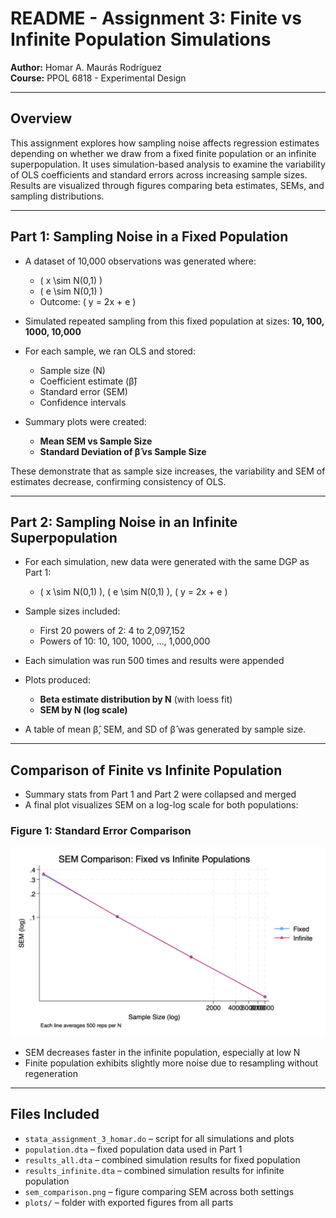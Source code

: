 # README - Assignment 3: Finite vs Infinite Population Simulations

**Author:** Homar A. Maurás Rodríguez  
**Course:** PPOL 6818 - Experimental Design  

---

## Overview
This assignment explores how sampling noise affects regression estimates depending on whether we draw from a fixed finite population or an infinite superpopulation. It uses simulation-based analysis to examine the variability of OLS coefficients and standard errors across increasing sample sizes. Results are visualized through figures comparing beta estimates, SEMs, and sampling distributions.

---

## Part 1: Sampling Noise in a Fixed Population
- A dataset of 10,000 observations was generated where:
  - \( x \sim N(0,1) \)
  - \( e \sim N(0,1) \)
  - Outcome: \( y = 2x + e \)

- Simulated repeated sampling from this fixed population at sizes: **10, 100, 1000, 10,000**
- For each sample, we ran OLS and stored:
  - Sample size (N)
  - Coefficient estimate (β̂)
  - Standard error (SEM)
  - Confidence intervals

- Summary plots were created:
  - **Mean SEM vs Sample Size**
  - **Standard Deviation of β̂ vs Sample Size**

These demonstrate that as sample size increases, the variability and SEM of estimates decrease, confirming consistency of OLS.

---

## Part 2: Sampling Noise in an Infinite Superpopulation
- For each simulation, new data were generated with the same DGP as Part 1:
  - \( x \sim N(0,1) \), \( e \sim N(0,1) \), \( y = 2x + e \)
- Sample sizes included:
  - First 20 powers of 2: 4 to 2,097,152
  - Powers of 10: 10, 100, 1000, ..., 1,000,000

- Each simulation was run 500 times and results were appended
- Plots produced:
  - **Beta estimate distribution by N** (with loess fit)
  - **SEM by N (log scale)**

- A table of mean β̂, SEM, and SD of β̂ was generated by sample size.

---

## Comparison of Finite vs Infinite Population
- Summary stats from Part 1 and Part 2 were collapsed and merged
- A final plot visualizes SEM on a log-log scale for both populations:

### Figure 1: Standard Error Comparison
![SEM Comparison](plots/sem_comparison.png)
- SEM decreases faster in the infinite population, especially at low N
- Finite population exhibits slightly more noise due to resampling without regeneration

---

## Files Included
- `stata_assignment_3_homar.do` – script for all simulations and plots
- `population.dta` – fixed population data used in Part 1
- `results_all.dta` – combined simulation results for fixed population
- `results_infinite.dta` – combined simulation results for infinite population
- `sem_comparison.png` – figure comparing SEM across both settings
- `plots/` – folder with exported figures from all parts
